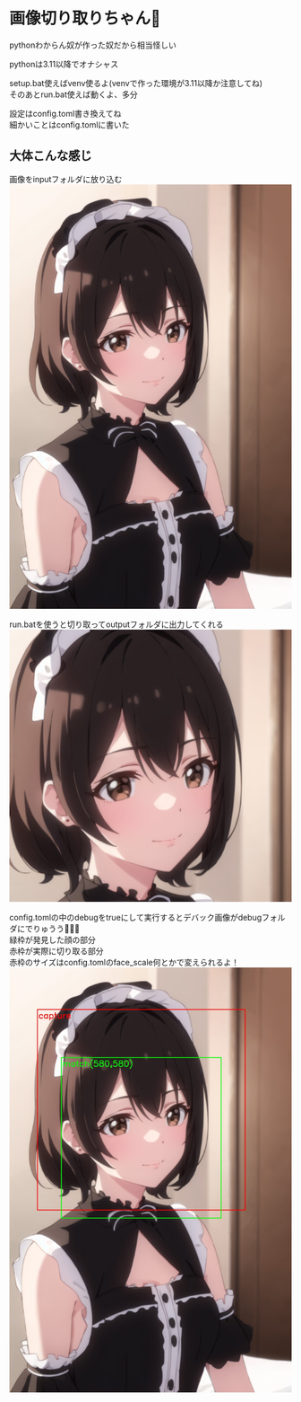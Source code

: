 # 画像切り取りちゃん🎈
  
pythonわからん奴が作った奴だから相当怪しい  
  
pythonは3.11以降でオナシャス  
  
setup.bat使えばvenv使るよ(venvで作った環境が3.11以降か注意してね)  
そのあとrun.bat使えば動くよ、多分  
  
設定はconfig.toml書き換えてね  
細かいことはconfig.tomlに書いた  
  
## 大体こんな感じ  
画像をinputフォルダに放り込む  
![org](./docs/input.jpg)  
  
run.batを使うと切り取ってoutputフォルダに出力してくれる  
![org](./docs/output.jpg)  
  
config.tomlの中のdebugをtrueにして実行するとデバック画像がdebugフォルダにでりゅうう🎈🎈🎈  
緑枠が発見した顔の部分  
赤枠が実際に切り取る部分  
赤枠のサイズはconfig.tomlのface_scale何とかで変えられるよ！  
![org](./docs/debug.jpg)  
